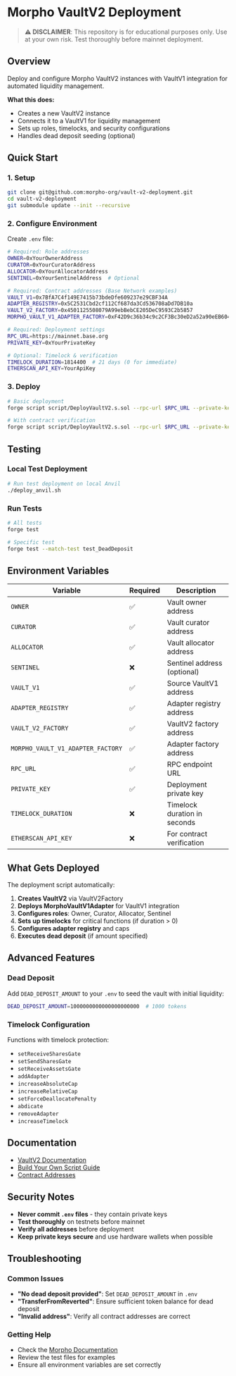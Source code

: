 # Morpho VaultV2 Deployment

> **⚠️ DISCLAIMER**: This repository is for educational purposes only. Use at your own risk. Test thoroughly before mainnet deployment.

## Overview

Deploy and configure Morpho VaultV2 instances with VaultV1 integration for automated liquidity management.

**What this does:**
- Creates a new VaultV2 instance
- Connects it to a VaultV1 for liquidity management
- Sets up roles, timelocks, and security configurations
- Handles dead deposit seeding (optional)

## Quick Start

### 1. Setup
```bash
git clone git@github.com:morpho-org/vault-v2-deployment.git
cd vault-v2-deployment
git submodule update --init --recursive
```

### 2. Configure Environment
Create `.env` file:
```bash
# Required: Role addresses
OWNER=0xYourOwnerAddress
CURATOR=0xYourCuratorAddress  
ALLOCATOR=0xYourAllocatorAddress
SENTINEL=0xYourSentinelAddress  # Optional

# Required: Contract addresses (Base Network examples)
VAULT_V1=0x7BfA7C4f149E7415b73bdeDfe609237e29CBF34A
ADAPTER_REGISTRY=0x5C2531Cbd2cf112Cf687da3Cd536708aDd7DB10a
VAULT_V2_FACTORY=0x4501125508079A99ebBebCE205DeC9593C2b5857
MORPHO_VAULT_V1_ADAPTER_FACTORY=0xF42D9c36b34c9c2CF3Bc30eD2a52a90eEB604642

# Required: Deployment settings
RPC_URL=https://mainnet.base.org
PRIVATE_KEY=0xYourPrivateKey

# Optional: Timelock & verification
TIMELOCK_DURATION=1814400  # 21 days (0 for immediate)
ETHERSCAN_API_KEY=YourApiKey
```

### 3. Deploy
```bash
# Basic deployment
forge script script/DeployVaultV2.s.sol --rpc-url $RPC_URL --private-key $PRIVATE_KEY --broadcast

# With contract verification
forge script script/DeployVaultV2.s.sol --rpc-url $RPC_URL --private-key $PRIVATE_KEY --broadcast --etherscan-api-key $ETHERSCAN_API_KEY --verify
```

## Testing

### Local Test Deployment
```bash
# Run test deployment on local Anvil
./deploy_anvil.sh
```

### Run Tests
```bash
# All tests
forge test

# Specific test
forge test --match-test test_DeadDeposit
```

## Environment Variables

| Variable | Required | Description |
|----------|----------|-------------|
| `OWNER` | ✅ | Vault owner address |
| `CURATOR` | ✅ | Vault curator address |
| `ALLOCATOR` | ✅ | Vault allocator address |
| `SENTINEL` | ❌ | Sentinel address (optional) |
| `VAULT_V1` | ✅ | Source VaultV1 address |
| `ADAPTER_REGISTRY` | ✅ | Adapter registry address |
| `VAULT_V2_FACTORY` | ✅ | VaultV2 factory address |
| `MORPHO_VAULT_V1_ADAPTER_FACTORY` | ✅ | Adapter factory address |
| `RPC_URL` | ✅ | RPC endpoint URL |
| `PRIVATE_KEY` | ✅ | Deployment private key |
| `TIMELOCK_DURATION` | ❌ | Timelock duration in seconds |
| `ETHERSCAN_API_KEY` | ❌ | For contract verification |

## What Gets Deployed

The deployment script automatically:

1. **Creates VaultV2** via VaultV2Factory
2. **Deploys MorphoVaultV1Adapter** for VaultV1 integration
3. **Configures roles**: Owner, Curator, Allocator, Sentinel
4. **Sets up timelocks** for critical functions (if duration > 0)
5. **Configures adapter registry** and caps
6. **Executes dead deposit** (if amount specified)

## Advanced Features

### Dead Deposit
Add `DEAD_DEPOSIT_AMOUNT` to your `.env` to seed the vault with initial liquidity:
```bash
DEAD_DEPOSIT_AMOUNT=1000000000000000000000  # 1000 tokens
```

### Timelock Configuration
Functions with timelock protection:
- `setReceiveSharesGate`
- `setSendSharesGate` 
- `setReceiveAssetsGate`
- `addAdapter`
- `increaseAbsoluteCap`
- `increaseRelativeCap`
- `setForceDeallocatePenalty`
- `abdicate`
- `removeAdapter`
- `increaseTimelock`

## Documentation

- [VaultV2 Documentation](https://docs.morpho.org/learn/concepts/vault-v2/)
- [Build Your Own Script Guide](docs/build_own_script.md)
- [Contract Addresses](https://docs.morpho.org/get-started/resources/addresses/#morpho-v2-contracts)

## Security Notes

- **Never commit `.env` files** - they contain private keys
- **Test thoroughly** on testnets before mainnet
- **Verify all addresses** before deployment
- **Keep private keys secure** and use hardware wallets when possible

## Troubleshooting

### Common Issues
- **"No dead deposit provided"**: Set `DEAD_DEPOSIT_AMOUNT` in `.env`
- **"TransferFromReverted"**: Ensure sufficient token balance for dead deposit
- **"Invalid address"**: Verify all contract addresses are correct

### Getting Help
- Check the [Morpho Documentation](https://docs.morpho.org/)
- Review the test files for examples
- Ensure all environment variables are set correctly